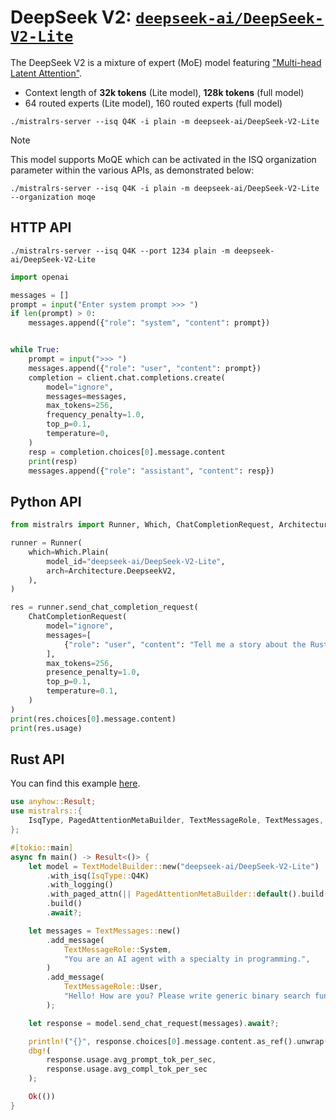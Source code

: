 # DeepSeek V2: [`deepseek-ai/DeepSeek-V2-Lite`](https://huggingface.co/deepseek-ai/DeepSeek-V2-Lite)

The DeepSeek V2 is a mixture of expert (MoE) model featuring ["Multi-head Latent Attention"](https://huggingface.co/deepseek-ai/DeepSeek-V2-Lite#5-model-architecture).

- Context length of **32k tokens** (Lite model), **128k tokens** (full model)
- 64 routed experts (Lite model), 160 routed experts (full model)

```
./mistralrs-server --isq Q4K -i plain -m deepseek-ai/DeepSeek-V2-Lite
```

> [!NOTE]
> This model supports MoQE which can be activated in the ISQ organization parameter within the various APIs, as demonstrated below:

```
./mistralrs-server --isq Q4K -i plain -m deepseek-ai/DeepSeek-V2-Lite --organization moqe
```

## HTTP API

```
./mistralrs-server --isq Q4K --port 1234 plain -m deepseek-ai/DeepSeek-V2-Lite
```

```py
import openai

messages = []
prompt = input("Enter system prompt >>> ")
if len(prompt) > 0:
    messages.append({"role": "system", "content": prompt})


while True:
    prompt = input(">>> ")
    messages.append({"role": "user", "content": prompt})
    completion = client.chat.completions.create(
        model="ignore",
        messages=messages,
        max_tokens=256,
        frequency_penalty=1.0,
        top_p=0.1,
        temperature=0,
    )
    resp = completion.choices[0].message.content
    print(resp)
    messages.append({"role": "assistant", "content": resp})
```

## Python API
```py
from mistralrs import Runner, Which, ChatCompletionRequest, Architecture

runner = Runner(
    which=Which.Plain(
        model_id="deepseek-ai/DeepSeek-V2-Lite",
        arch=Architecture.DeepseekV2,
    ),
)

res = runner.send_chat_completion_request(
    ChatCompletionRequest(
        model="ignore",
        messages=[
            {"role": "user", "content": "Tell me a story about the Rust type system."}
        ],
        max_tokens=256,
        presence_penalty=1.0,
        top_p=0.1,
        temperature=0.1,
    )
)
print(res.choices[0].message.content)
print(res.usage)
```

## Rust API
You can find this example [here](../mistralrs/examples/deepseekv2/main.rs).

```rust
use anyhow::Result;
use mistralrs::{
    IsqType, PagedAttentionMetaBuilder, TextMessageRole, TextMessages, TextModelBuilder,
};

#[tokio::main]
async fn main() -> Result<()> {
    let model = TextModelBuilder::new("deepseek-ai/DeepSeek-V2-Lite")
        .with_isq(IsqType::Q4K)
        .with_logging()
        .with_paged_attn(|| PagedAttentionMetaBuilder::default().build())?
        .build()
        .await?;

    let messages = TextMessages::new()
        .add_message(
            TextMessageRole::System,
            "You are an AI agent with a specialty in programming.",
        )
        .add_message(
            TextMessageRole::User,
            "Hello! How are you? Please write generic binary search function in Rust.",
        );

    let response = model.send_chat_request(messages).await?;

    println!("{}", response.choices[0].message.content.as_ref().unwrap());
    dbg!(
        response.usage.avg_prompt_tok_per_sec,
        response.usage.avg_compl_tok_per_sec
    );

    Ok(())
}
```
